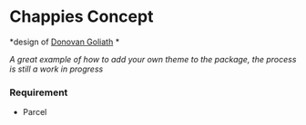 # Chappies Concept
*design of [Donovan Goliath](https://twitter.com/DonovanGoliath) *

*A great example of how to add your own theme to the package, the process is still a work in progress*

### Requirement 
- Parcel

